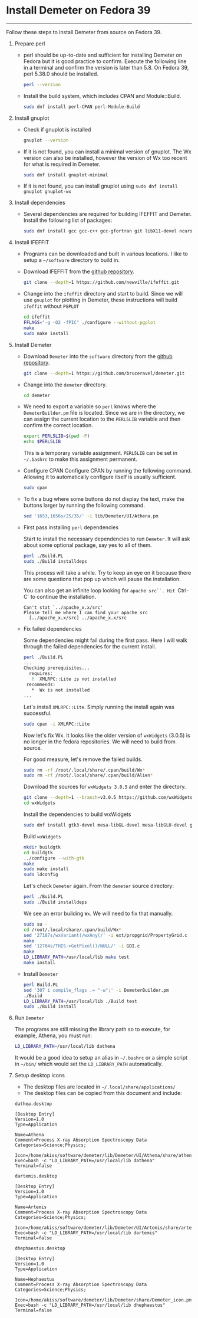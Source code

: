 # Install Demeter on Fedora 39
------------------------------
Follow these steps to install Demeter from source on Fedora 39.

1. Prepare perl

   - perl should be up-to-date and sufficient for installing Demeter on Fedora but it is good practice to confirm. Execute the following line in a terminal and confirm the version is later than 5.8. On Fedora 39, perl 5.38.0 should be installed.

     ```bash
     perl --version
     ```

   - Install the build system, which includes CPAN and Module::Build.

     ```bash
     sudo dnf install perl-CPAN perl-Module-Build
     ```

2. Install gnuplot

   - Check if gnuplot is installed

     ```bash
     gnuplot --version
     ```

   - If it is not found, you can install a minimal version of gnuplot. The Wx version can also be installed, however the version of Wx too recent for what is required in Demeter.
   
     ```bash
     sudo dnf install gnuplot-minimal
     ```

   - If it is not found, you can install gnuplot using `sudo dnf install gnuplot gnuplot-wx`

3. Install dependencies

   - Several dependencies are required for building IFEFFIT and Demeter. Install the following list of packages:

     ```bash
     sudo dnf install gcc gcc-c++ gcc-gfortran git libX11-devel ncurses ncurses-devel 
     ```

4. Install IFEFFIT

   - Programs can be downloaded and built in various locations. I like to setup a `~/software` directory to build in.
   - Download IFEFFIT from the [github repository](https://github.com/newville/ifeffit).

     ```bash
     git clone --depth=1 https://github.com/newville/ifeffit.git
     ```

   - Change into the `ifeffit` directory and start to build. Since we will use `gnuplot` for plotting in Demeter, these instructions will build `ifeffit` without `PGPLOT`

     ```bash
     cd ifeffit
     FFLAGS="-g -O2 -fPIC" ./configure --without-pgplot
     make
     sudo make install
     ```

5. Install Demeter

   - Download `Demeter` into the `software` directory from the [github repository](https://github.com/bruceravel/demeter).

     ```bash
     git clone --depth=1 https://github.com/bruceravel/demeter.git
     ```

   - Change into the `demeter` directory.

     ```bash
     cd demeter
     ```

   - We need to export a variable so `perl` knows where the `DemeterBuilder.pm` file is located. Since we are in the directory, we can assign the current location to the `PERL5LIB` variable and then confirm the correct location.

     ```bash
     export PERL5LIB=$(pwd -P)
     echo $PERL5LIB
     ```

     This is a temporary variable assignment. `PERL5LIB` can be set in `~/.bashrc` to make this assignment permanent.

   - Configure CPAN
     Configure CPAN by running the following command. Allowing it to automatically configure itself is usually sufficient.

     ```bash
     sudo cpan
     ```
   
   - To fix a bug where some buttons do not display the text, make the buttons larger by running the following command.

     ```bash
     sed '1653,1656s/25/35/' -i lib/Demeter/UI/Athena.pm
     ```

   - First pass installing `perl` dependencies

     Start to install the necessary dependencies to run `Demeter`. It will ask about some optional package, say yes to all of them.

     ```bash
     perl ./Build.PL
     sudo ./Build installdeps
     ```

     This process will take a while. Try to keep an eye on it because there are some questions that pop up which will pause the installation.

     You can also get an infinite loop looking for `apache src``. Hit `Ctrl-C` to continue the installation.

     ```
     Can't stat `../apache_x.x/src'
     Please tell me where I can find your apache src
       [../apache_x.x/src] ../apache_x.x/src
     ```

   - Fix failed dependencies

     Some dependencies might fail during the first pass. Here I will walk through the failed dependencies for the current install.

     ```bash
     perl ./Build.PL
     ...
     Checking prerequisites...
       requires:
        !  XMLRPC::Lite is not installed
      recommends:
        *  Wx is not installed
     ...
     ```

     Let's install `XMLRPC::Lite`. Simply running the install again was successful.

     ```bash
     sudo cpan -i XMLRPC::Lite
     ```

     Now let's fix Wx. It looks like the older version of `wxWidgets` (3.0.5) is no longer in the fedora repositories. We will need to build from source.

     For good measure, let's remove the failed builds.

     ```bash
     sudo rm -rf /root/.local/share/.cpan/build/Wx*
     sudo rm -rf /root/.local/share/.cpan/build/Alien*
     ```

     Download the sources for `wxWidgets 3.0.5` and enter the directory.
     ```bash
     git clone --depth=1 --branch=v3.0.5 https://github.com/wxWidgets/wxWidgets.git
     cd wxWidgets
     ```

     Install the dependencies to build wxWidgets

     ```bash
     sudo dnf install gtk3-devel mesa-libGL-devel mesa-libGLU-devel gstreamer1-plugins-base-devel libcurl-devel webkit2gtk4.0-devel libpng-devel libjpeg-turbo-devel libtiff-devel zlib-devel
     ```

     Build `wxWidgets`

     ```bash
     mkdir buildgtk
     cd buildgtk
     ../configure --with-gtk
     make
     sudo make install
     sudo ldconfig
     ```

     Let's check `Demeter` again. From the `demeter` source directory:

     ```bash
     perl ./Build.PL
     sudo ./Build installdeps
     ```

     We see an error building `Wx`. We will need to fix that manually.

     ```bash
     sudo su -
     cd /root/.local/share/.cpan/build/Wx*
     sed '27187s/wxVariant(/wxAny(/' -i ext/propgrid/PropertyGrid.c
     make
     sed '12704s/THIS->GetPixel()/NULL/' -i GDI.c
     make
     LD_LIBRARY_PATH=/usr/local/lib make test
     make install
     ```
   - Install `Demeter`

     ```bash
     perl Build.PL
     sed '307 i compile_flags .= "-w";' -i DemeterBuilder.pm
     ./Build
     LD_LIBRARY_PATH=/usr/local/lib ./Build test
     sudo ./Build install
     ```
6. Run `Demeter`

   The programs are still missing the library path so to execute, for example, Athena, you must run:

   ```bash
   LD_LIBRARY_PATH=/usr/local/lib dathena
   ```

   It would be a good idea to setup an alias in `~/.bashrc` or a simple script in `~/bin/` which would set the `LD_LIBRARY_PATH` automatically.

7. Setup desktop icons

   - The desktop files are located in `~/.local/share/applications/`
   - The desktop files can be copied from this document and include:

   `dathea.desktop`

   ```
   [Desktop Entry]
   Version=1.0
   Type=Application

   Name=Athena
   Comment=Process X-ray Absorption Spectroscopy Data
   Categories=Science;Physics;

   Icon=/home/akiss/software/demeter/lib/Demeter/UI/Athena/share/athena_icon.png
   Exec=bash -c "LD_LIBRARY_PATH=/usr/local/lib dathena"
   Terminal=false

    ```

    `dartemis.desktop`

    ```
    [Desktop Entry]
    Version=1.0
    Type=Application

    Name=Artemis
    Comment=Process X-ray Absorption Spectroscopy Data
    Categories=Science;Physics;

    Icon=/home/akiss/software/demeter/lib/Demeter/UI/Artemis/share/artemis_icon.png
    Exec=bash -c "LD_LIBRARY_PATH=/usr/local/lib dartemis"
    Terminal=false
    ```

    `dhephaestus.desktop`

    ```
    [Desktop Entry]
    Version=1.0
    Type=Application

    Name=Hephaestus
    Comment=Process X-ray Absorption Spectroscopy Data
    Categories=Science;Physics;

    Icon=/home/akiss/software/demeter/lib/Demeter/share/Demeter_icon.png
    Exec=bash -c "LD_LIBRARY_PATH=/usr/local/lib dhephaestus"
    Terminal=false
    ```